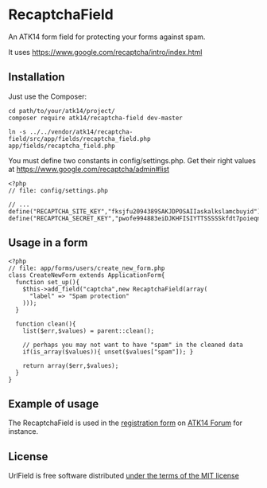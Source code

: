 RecaptchaField
==============

An ATK14 form field for protecting your forms against spam.

It uses https://www.google.com/recaptcha/intro/index.html

Installation
------------

Just use the Composer:

    cd path/to/your/atk14/project/
    composer require atk14/recaptcha-field dev-master

    ln -s ../../vendor/atk14/recaptcha-field/src/app/fields/recaptcha_field.php app/fields/recaptcha_field.php

You must define two constants in config/settings.php. Get their right values at https://www.google.com/recaptcha/admin#list

    <?php
    // file: config/settings.php

    // ...
    define("RECAPTCHA_SITE_KEY","fksjfu2094389SAKJDPOSAIIaskalkslamcbuyid");
    define("RECAPTCHA_SECRET_KEY","pwofe994883eiDJKHFISIYTTSSSSSkfdt7poieqnx");

Usage in a form
---------------

    <?php
    // file: app/forms/users/create_new_form.php
    class CreateNewForm extends ApplicationForm{
      function set_up(){
        $this->add_field("captcha",new RecaptchaField(array(
          "label" => "Spam protection"
        )));
      }

      function clean(){
        list($err,$values) = parent::clean();

        // perhaps you may not want to have "spam" in the cleaned data
        if(is_array($values)){ unset($values["spam"]); }

        return array($err,$values);
      }
    }

Example of usage
----------------

The RecaptchaField is used in the [registration form](http://forum.atk14.net/en/users/create_new/) on [ATK14 Forum](http://forum.atk14.net/) for instance.


License
-------

UrlField is free software distributed [under the terms of the MIT license](http://www.opensource.org/licenses/mit-license)

